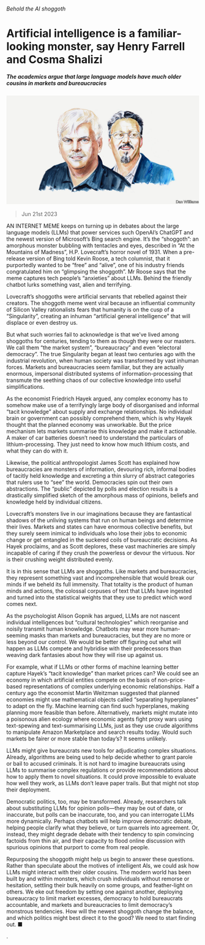###### Behold the AI shoggoth

# Artificial intelligence is a familiar-looking monster, say Henry Farrell and Cosma Shalizi 

##### The academics argue that large language models have much older cousins in markets and bureaucracies 

![image](images/20230624_BID001.jpg) 

> Jun 21st 2023 

AN INTERNET MEME keeps on turning up in debates about the large language models (LLMs) that power services such OpenAI’s ChatGPT and the newest version of Microsoft’s Bing search engine. It’s the “shoggoth”: an amorphous monster bubbling with tentacles and eyes, described in “At the Mountains of Madness”, H.P. Lovecraft’s horror novel of 1931. When a pre-release version of Bing told Kevin Roose, a  tech columnist, that it purportedly wanted to be “free” and “alive”, one of his industry friends congratulated him on “glimpsing the shoggoth”. Mr Roose says that the meme captures tech people’s “anxieties” about LLMs. Behind the friendly chatbot lurks something vast, alien and terrifying. 

Lovecraft’s shoggoths were artificial servants that rebelled against their creators. The shoggoth meme went viral because an influential community of Silicon Valley rationalists fears that humanity is on the cusp of a “Singularity”, creating an inhuman “artificial general intelligence” that will displace or even destroy us. 

But what such worries fail to acknowledge is that we’ve lived among shoggoths for centuries, tending to them as though they were our masters. We call them “the market system”, “bureaucracy” and even “electoral democracy”. The true Singularity began at least two centuries ago with the industrial revolution, when human society was transformed by vast inhuman forces. Markets and bureaucracies seem familiar, but they are actually enormous, impersonal distributed systems of information-processing that transmute the seething chaos of our collective knowledge into useful simplifications. 

As the economist Friedrich Hayek argued, any complex economy has to somehow make use of a terrifyingly large body of disorganised and informal “tacit knowledge” about supply and exchange relationships. No individual brain or government can possibly comprehend them, which is why Hayek thought that the planned economy was unworkable. But the price mechanism lets markets summarise this knowledge and make it actionable. A maker of car batteries doesn’t need to understand the particulars of lithium-processing. They just need to know how much lithium costs, and what they can do with it. 

Likewise, the political anthropologist James Scott has explained how bureaucracies are monsters of information, devouring rich, informal bodies of tacitly held knowledge and excreting a thin slurry of abstract categories that rulers use to “see” the world. Democracies spin out their own abstractions. The “public” depicted by polls and election results is a drastically simplified sketch of the amorphous mass of opinions, beliefs and knowledge held by individual citizens.

Lovecraft’s monsters live in our imaginations because they are fantastical shadows of the unliving systems that run on human beings and determine their lives. Markets and states can have enormous collective benefits, but they surely seem inimical to individuals who lose their jobs to economic change or get entangled in the suckered coils of bureaucratic decisions. As Hayek proclaims, and as Scott deplores, these vast machineries are simply incapable of caring if they crush the powerless or devour the virtuous. Nor is their crushing weight distributed evenly. 

It is in this sense that LLMs are shoggoths. Like markets and bureaucracies, they represent something vast and incomprehensible that would break our minds if we beheld its full immensity. That totality is the product of human minds and actions, the colossal corpuses of text that LLMs have ingested and turned into the statistical weights that they use to predict which word comes next. 

As the psychologist Alison Gopnik has argued, LLMs are not nascent individual intelligences but “cultural technologies” which reorganise and noisily transmit human knowledge. Chatbots may wear more human-seeming masks than markets and bureaucracies, but they are no more or less beyond our control. We would be better off figuring out what will happen as LLMs compete and hybridise with their predecessors than weaving dark fantasies about how they will rise up against us.

For example, what if LLMs or other forms of machine learning better capture Hayek’s “tacit knowledge” than market prices can? We could see an economy in which artificial entities compete on the basis of non-price-based representations of complex underlying economic relationships. Half a century ago the economist Martin Weitzman suggested that planned economies might use mathematical objects called “separating hyperplanes” to adapt on the fly. Machine learning can find such hyperplanes, making planning more feasible than before. Alternatively, markets might mutate into a poisonous alien ecology where economic agents fight proxy wars using text-spewing and text-summarising LLMs, just as they use crude algorithms to manipulate Amazon Marketplace and search results today. Would such markets be fairer or more stable than today’s? It seems unlikely.

LLMs might give bureaucrats new tools for adjudicating complex situations. Already, algorithms are being used to help decide whether to grant parole or bail to accused criminals. It is not hard to imagine bureaucrats using LLMs to summarise complex regulations or provide recommendations about how to apply them to novel situations. It could prove impossible to evaluate how well they work, as LLMs don’t leave paper trails. But that might not stop their deployment. 

Democratic politics, too, may be transformed. Already, researchers talk about substituting LLMs for opinion polls—they may be out of date, or inaccurate, but polls can be inaccurate, too, and you can interrogate LLMs more dynamically. Perhaps chatbots will help improve democratic debate, helping people clarify what they believe, or turn quarrels into agreement. Or, instead, they might degrade debate with their tendency to spin convincing factoids from thin air, and their capacity to flood online discussion with spurious opinions that purport to come from real people.

Repurposing the shoggoth might help us begin to answer these questions. Rather than speculate about the motives of intelligent AIs, we could ask how LLMs might interact with their older cousins. The modern world has been built by and within monsters, which crush individuals without remorse or hesitation, settling their bulk heavily on some groups, and feather-light on others. We eke out freedom by setting one against another, deploying bureaucracy to limit market excesses, democracy to hold bureaucrats accountable, and markets and bureaucracies to limit democracy’s monstrous tendencies. How will the newest shoggoth change the balance, and which politics might best direct it to the good? We need to start finding out. ■

.


